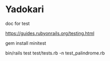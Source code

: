 # Yadokari

doc for test

https://guides.rubyonrails.org/testing.html

gem install minitest

bin/rails test test/tests.rb -n test_palindrome.rb
